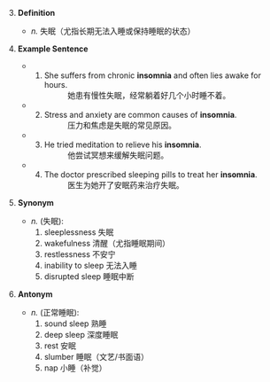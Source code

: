 3. **Definition**  
	- _n._ 失眠（尤指长期无法入睡或保持睡眠的状态）
    
4. **Example Sentence**  
	- 1. She suffers from chronic **insomnia** and often lies awake for hours.  
       她患有慢性失眠，经常躺着好几个小时睡不着。  
	- 2. Stress and anxiety are common causes of **insomnia**.  
       压力和焦虑是失眠的常见原因。  
	- 3. He tried meditation to relieve his **insomnia**.  
       他尝试冥想来缓解失眠问题。  
	- 4. The doctor prescribed sleeping pills to treat her **insomnia**.  
       医生为她开了安眠药来治疗失眠。
    
5. **Synonym**  
	- _n._ (失眠):  
		1. sleeplessness 失眠  
		2. wakefulness 清醒（尤指睡眠期间）  
		3. restlessness 不安宁  
		4. inability to sleep 无法入睡  
		5. disrupted sleep 睡眠中断
    
11. **Antonym**  
	- _n._ (正常睡眠):  
		1. sound sleep 熟睡  
		2. deep sleep 深度睡眠  
		3. rest 安眠  
		4. slumber 睡眠（文艺/书面语）  
		5. nap 小睡（补觉）

